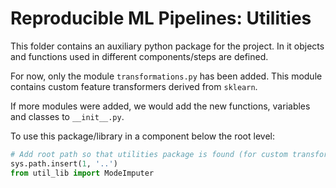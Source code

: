 # Reproducible ML Pipelines: Utilities

This folder contains an auxiliary python package for the project.
In it objects and functions used in different components/steps are defined.

For now, only the module `transformations.py` has been added.
This module contains custom feature transformers derived from `sklearn`.

If more modules were added, we would add the new functions, variables and classes to `__init__.py`.

To use this package/library in a component below the root level:

```python
# Add root path so that utilities package is found (for custom transformations)
sys.path.insert(1, '..')
from util_lib import ModeImputer
```
